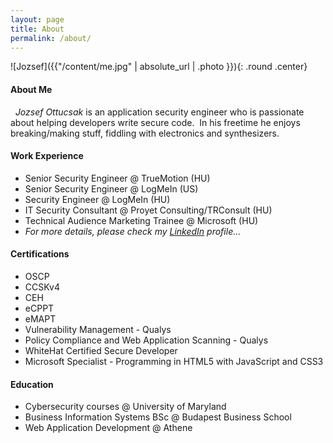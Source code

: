 ```yaml
---
layout: page
title: About
permalink: /about/
---
```


![Jozsef]({{"/content/me.jpg" | absolute_url | .photo }}){: .round .center}

#### About Me

&nbsp; *Jozsef Ottucsak* is an application security engineer who is passionate about helping developers write secure code. &nbsp;In his freetime he enjoys breaking/making stuff, fiddling with electronics and synthesizers.


#### Work Experience
* Senior Security Engineer @ TrueMotion (HU)
* Senior Security Engineer @ LogMeIn (US) 
* Security Engineer @ LogMeIn (HU) 
* IT Security Consultant @ Proyet Consulting/TRConsult (HU)
* Technical Audience Marketing Trainee @ Microsoft (HU)
* *For more details, please check my [LinkedIn]({{"https://www.linkedin.com/in/jozsefottucsak/"}}) profile...*

#### Certifications
* OSCP
* CCSKv4
* CEH 
* eCPPT
* eMAPT
* Vulnerability Management - Qualys
* Policy Compliance and Web Application Scanning - Qualys
* WhiteHat Certified Secure Developer
* Microsoft Specialist - Programming in HTML5 with JavaScript and CSS3


#### Education
* Cybersecurity courses @ University of Maryland
* Business Information Systems BSc @ Budapest Business School
* Web Application Development @ Athene
